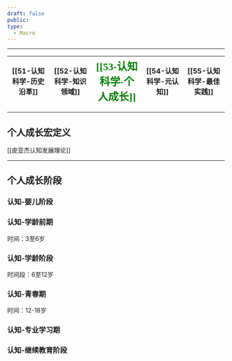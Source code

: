 ```yaml
---
draft: false
public: 
type:
  - Macro
---
```

---

| [[51-认知科学-历史沿革]] | [[52-认知科学-知识领域]] | <font face="黑体" color=green size=5> [[53-认知科学-个人成长]] </font> | [[54-认知科学-元认知]] | [[55-认知科学-最佳实践]] |
| ---------------- | ---------------- | ------------------------------------------------------------ | --------------- | ---------------- |

---
## 个人成长宏定义

[[皮亚杰认知发展理论]]


---
## 个人成长阶段
### 认知-婴儿阶段

### 认知-学龄前期
时间：3至6岁

### 认知-学龄阶段
时间段：6至12岁

### 认知-青春期
时间：12-18岁

### 认知-专业学习期

### 认知-继续教育阶段